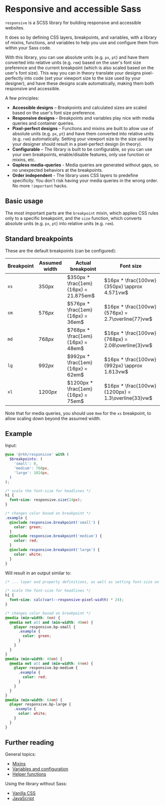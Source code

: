 # Responsive and accessible Sass

`responsive` is a SCSS library for building responsive and accessible websites.

It does so by defining CSS layers, breakpoints, and variables, with a library of mixins, functions, and variables to help you use and configure them from within your Sass code.

With this library, you can use absolute units (e.g. `px`, `pt`) and have them converted into relative units (e.g. `rem`) based on the user's font size preference and the current breakpoint (which is also scaled based on the user's font size). This way you can in theory translate your designs pixel-perfectly into code (set your viewport size to the size used by your designer), and have these designs scale automatically, making them both responsive and accessible.

A few principles:

* **Accessible designs** – Breakpoints and calculated sizes are scaled based on the user's font size preference.
* **Responsive designs** – Breakpoints and variables play nice with media queries and container queries.
* **Pixel-perfect designs** – Functions and mixins are built to allow use of absolute units (e.g. `px`, `pt`) and have them converted into relative units (e.g. `rem`) automatically. Setting your viewport size to the size used by your designer should result in a pixel-perfect design (in theory).
* **Configurable** – The library is built to be configurable, so you can use your own breakpoints, enable/disable features, only use function or mixins, etc.
* **Gapless media-queries** - Media queries are generated without gaps, so no unexpected behaviors at the breakpoints.
* **Order independent** - The library uses CSS layers to predefine specificity. You don't risk having your media queries in the wrong order. No more `!important` hacks.

## Basic usage

The most important parts are the `breakpoint` mixin, which applies CSS rules only to a specific breakpoint, and the `size` function, which converts absolute units (e.g. `px`, `pt`) into relative units (e.g. `rem`).

## Standard breakpoints

These are the default breakpoints (can be configured):

 Breakpoint | Assumed width | Actual breakpoint                     | Font size
------------|---------------|---------------------------------------|------------------------
  `xs`      | $350px$       | $350px * \frac{1em}{16px} = 21.875em$ | $16px * \frac{100vw}{350px} \approx 4.571vw$
  `sm`      | $576px$       | $576px * \frac{1em}{16px} = 36em$     | $16px * \frac{100vw}{576px} = 2.7\overline{77}vw$
  `md`      | $768px$       | $768px * \frac{1em}{16px} = 48em$     | $16px * \frac{100vw}{768px} = 2.08\overline{3}vw$
  `lg`      | $992px$       | $992px * \frac{1em}{16px} = 62em$     | $16px * \frac{100vw}{992px} \approx 1.613vw$
  `xl`      | $1200px$      | $1200px * \frac{1em}{16px} = 75em$    | $16px * \frac{100vw}{1200px} = 1.3\overline{33}vw$

Note that for media queries, you should use `0em` for the `xs` breakpoint, to allow scaling down beyond the assumed width.

## Example

Input:

``` scss
@use '@rkh/responsive' with (
  $breakpoints: (
    'small': 0,
    'medium': 768px,
    'large': 1024px,
  )
);

/* scale the font-size for headlines */
h1 {
  font-size: responsive.size(24px);
}

/* changes color based on breakpoint */
.example {
  @include responsive.breakpoint('small') {
    color: green;
  }
  @include responsive.breakpoint('medium') {
    color: red;
  }
  @include responsive.breakpoint('large') {
    color: white;
  }
}
```

Will result in an output similar to:

``` css
/* ... layer and property definitions, as well as setting font-size on :root ... */

/* scale the font-size for headlines */
h1 {
  font-size: calc(var(--responsive-pixel-width) * 24);
}

/* changes color based on breakpoint */
@media (min-width: 0em) {
  @media not all and (min-width: 48em) {
    @layer responsive.bp-small {
      .example {
        color: green;
      }
    }
  }
}
@media (min-width: 48em) {
  @media not all and (min-width: 64em) {
    @layer responsive.bp-medium {
      .example {
        color: red;
      }
    }
  }
}
@media (min-width: 64em) {
  @layer responsive.bp-large {
    .example {
      color: white;
    }
  }
}
```


## Further reading

General topics:

* [Mixins](docs/mixins.md)
* [Variables and configuration](docs/variables.md)
* [Helper functions](docs/functions.md)

Using the library without Sass:

* [Vanilla CSS](docs/vanilla-css.md)
* [JavaScript](docs/javascript.md)